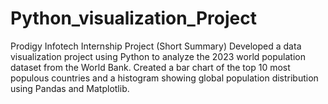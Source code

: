 # Python_visualization_Project

 Prodigy Infotech Internship Project (Short Summary)
 Developed a data visualization project using Python to analyze the 2023 world population dataset from the World Bank. 
 Created a bar chart of the top 10 most populous countries and a histogram showing global population distribution using Pandas and Matplotlib.
